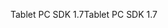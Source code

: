 <span data-ttu-id="44174-101">Tablet PC SDK 1.7</span><span class="sxs-lookup"><span data-stu-id="44174-101">Tablet PC SDK 1.7</span></span>